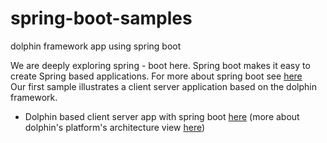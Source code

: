 # spring-boot-samples
dolphin framework app using spring boot

We are deeply exploring spring - boot here. Spring boot makes it easy to create Spring based applications. For more about spring boot see <a href='http://projects.spring.io/spring-boot/'>here</a><br/>
Our first sample illustrates a client server application based on the dolphin framework.<br/>
<ul>
  <li>Dolphin based client server app with spring boot <a href='https://github.com/alainlompo/spring-boot-samples/tree/master/dolphin-spring-boot'>here</a> (more about dolphin's platform's architecture view <a href='http://www.guigarage.com/2015/10/dolphin-platform-a-sneak-peek/'>here</a>)</li>
</ul>

